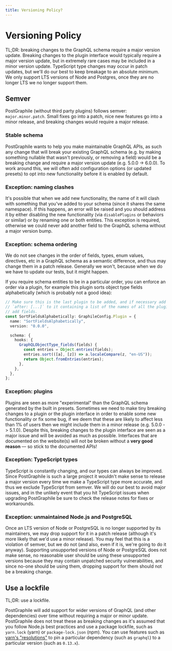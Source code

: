 ```yaml
---
title: Versioning Policy?
---
```


# Versioning Policy

TL;DR: breaking changes to the GraphQL schema require a major version update.
Breaking changes to the plugin interface would typically require a major
version update, but in extremely rare cases may be included in a minor version
update. TypeScript type changes may occur in patch updates, but we'll do our
best to keep breakage to an absolute minimum. We only support LTS versions of
Node and Postgres, once they are no longer LTS we no longer support them.

## Semver

PostGraphile (without third party plugins) follows semver: `major.minor.patch`.
Small fixes go into a patch, nice new features go into a minor release, and
breaking changes would require a major release.

### Stable schema

PostGraphile wants to help you make maintainable GraphQL APIs, as such any
change that will break your existing GraphQL schema (e.g. by making something
nullable that wasn't previously, or removing a field) would be a breaking change
and require a major version update (e.g. 5.0.0 -> 6.0.0). To work around this,
we will often add configuration options (or updated presets) to opt into new
functionality before it is enabled by default.

### Exception: naming clashes

It's possible that when we add new functionality, the name of it will clash
with something that you've added to your schema (since it shares the same
namespace). If this happens, an error will be raised and you should address it
by either disabling the new functionality (via `disablePlugins` or behaviors or
similar) or by renaming one or both entities. This exception is required,
otherwise we could never add another field to the GraphQL schema without a
major version bump.

### Exception: schema ordering

We do not see changes in the order of fields, types, enum values, directives,
etc in a GraphQL schema as a semantic difference, and thus may change them in a
patch release. Generally we won't, because when we do we have to update our
tests, but it might happen.

If you require schema entities to be in a particular order, you can enforce
an order via a plugin, for example this plugin sorts object type fields alphabetically (which is probably not a good idea):

```ts
// Make sure this is the last plugin to be added, and if necessary add
// `after: [...]` to it containing a list of the names of all the plugins that
// add fields.
const SortFieldsAlphabetically: GraphileConfig.Plugin = {
  name: "SortFieldsAlphabetically",
  version: "0.0.0",

  schema: {
    hooks: {
      GraphQLObjectType_fields(fields) {
        const entries = Object.entries(fields);
        entries.sort(([a], [z]) => a.localeCompare(z, "en-US"));
        return Object.fromEntries(entries);
      },
    },
  },
};
```

### Exception: plugins

Plugins are seen as more "experimental" than the GraphQL schema generated by
the built in presets. Sometimes we need to make tiny breaking changes to a
plugin or the plugin interface in order to enable some new functionality or fix
some bug, if we deem that these are likely to affect less than 1% of users then
we might include them in a minor release (e.g. 5.0.0 -> 5.1.0). Despite this,
breaking changes to the plugin interface are seen as a major issue and will be
avoided as much as possible. Interfaces that are documented on the website(s)
will not be broken without a **very good reason** — so stick to the documented
APIs!

### Exception: TypeScript types

TypeScript is constantly changing, and our types can always be improved. Since
PostGraphile is such a large project it wouldn't make sense to release a major
version every time we make a TypeScript type more accurate, and thus we exclude
TypeScript from semver. We will do our best to avoid major issues, and in the
unlikely event that you hit TypeScript issues when upgrading PostGraphile be
sure to check the release notes for fixes or workarounds.

### Exception: unmaintained Node.js and PostgreSQL

Once an LTS version of Node or PostgreSQL is no longer supported by its
maintainers, we may drop support for it in a patch release (although it's more
likely that we'd use a minor release). You may feel that this is a violation of
semver, but we do not (and also, even if it is, we're going to do it anyway).
Supporting unsupported versions of Node or PostgreSQL does not make sense, no
reasonable user should be using these unsupported versions because they may
contain unpatched security vulnerabilities, and since no-one should be using
them, dropping support for them should not be a breaking change.

## Use a lockfile

TL;DR: use a lockfile.

PostGraphile will add support for wider versions of GraphQL (and other
dependencies) over time without requiring a major or minor update. PostGraphile
does not treat these as breaking changes as it's assumed that you follow Node.js
best practices and use a package lockfile, such as `yarn.lock` (yarn) or
`package-lock.json` (npm). You can use features such as
[yarn's "resolutions"](https://yarnpkg.com/lang/en/docs/selective-version-resolutions/)
to pin a particular dependency (such as `graphql`) to a particular version (such
as `0.13.x`).
